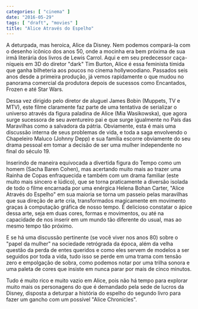 ```yaml
---
categories: [ "cinema" ]
date: "2016-05-29"
tags: [ "draft", "movies" ]
title: "Alice Através do Espelho"
---
```

A deturpada, mas heroica, Alice da Disney. Nem podemos compará-la com
o desenho icônico dos anos 50, onde a mocinha era bem próxima de sua
irmã literária dos livros de Lewis Carrol. Aqui e em seu predecessor
caça-níqueis em 3D do diretor "dark" Tim Burton, Alice é essa feminista
tímida que ganha bilheteria aos poucos no cinema hollywoodiano. Passados
seis anos desde a primeira produção, já vemos rapidamente o que mudou
no panorama comercial da produtora depois de sucessos como Encantados,
Frozen e até Star Wars.

Dessa vez dirigido pelo diretor de aluguel James Bobin (Muppets, TV e
MTV), este filme claramente faz parte de uma tentativa de serializar
o universo através da figura paladina de Alice (Mia Wasikowska), que
agora surge sucessora de seu aventureiro pai e que surge igualmente no
País das Maravilhas como a salvadora da pátria. Obviamente, esta é
mais uma discussão interna de seus problemas de vida, e toda a saga
envolvendo o Chapeleiro Maluco (Johnny Depp) e sua família escorre
obviamente do seu drama pessoal em tomar a decisão de ser uma mulher
independente no final do século 19.

Inserindo de maneira equivocada a divertida figura do Tempo como um
homem (Sacha Baren Cohen), mas acertando muito mais ao trazer uma
Rainha de Copas enfraquecida e também com um drama familiar (este
muito mais sincero e lúdico), que se torna praticamente a diversão
isolada de todo o filme encarnada por uma enérgica Helena Bohan Carter,
"Alice Através do Espelho" em sua maioria se torna um passeio pelas
maravilhas que sua direção de arte cria, transformados magicamente em
movimento graças à computação gráfica de nosso tempo. É delicioso
constatar o ápice dessa arte, seja em duas cores, formas e movimentos,
ou até na capacidade de nos inserir em um mundo tão diferente do usual,
mas ao mesmo tempo tão próximo.

E se há uma discussão pertinente (se você viver nos anos 80) sobre o
"papel da mulher" na sociedade retrógrada da época, além da velha
questão da perda de entes queridos e como eles servem de modelos a ser
seguidos por toda a vida, tudo isso se perde em uma trama com tensão
zero e empolgação de sobra, como podemos notar por uma trilha sonora e
uma paleta de cores que insiste em nunca parar por mais de cinco minutos.

Tudo é muito rico e muito vazio em Alice, pois não há tempo para
explorar muito mais os personagens do que é demandado pela sede de
lucros da Disney, disposta a deturpar a história do espelho do segundo
livro para fazer um gancho com um possível "Alice Chronicles".

